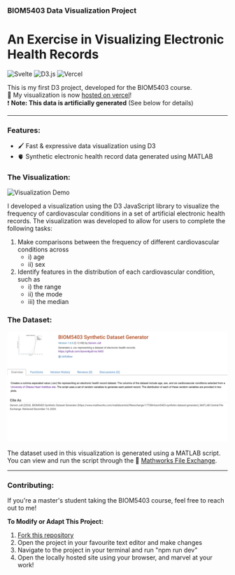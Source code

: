 ### BIOM5403 Data Visualization Project
# An Exercise in Visualizing Electronic Health Records
<img alt="Svelte" src="https://img.shields.io/badge/svelte-%23f1413d.svg?style=for-the-badge&logo=svelte&logoColor=white"/> <img alt="D3.js" src="https://img.shields.io/badge/d3-%F7DF1E.svg?style=for-the-badge&logo=javascript&logoColor=white"/>  <img alt="Vercel" src="https://img.shields.io/badge/vercel-%23000000.svg?style=for-the-badge&logo=vercel&logoColor=white"/>

This is my first D3 project, developed for the BIOM5403 course. <br/>
🔗 My visualization is now [hosted on vercel](https://vis-5403-darwinkjulls-projects.vercel.app/)! <br/>
❗ **Note: This data is artificially generated** (See below for details)

----
### Features:
- 🖌️ Fast & expressive data visualization using D3
- 🫀 Synthetic electronic health record data generated using MATLAB

### The Visualization:
![Visualization Demo](https://github.com/darwinkjull/vis-5403/raw/main/README_static/Kapture_Demo.gif)

I developed a visualization using the D3 JavaScript library to visualize the frequency of cardiovascular conditions in a set of artificial electronic health records. The visualization was developed to allow for users to complete the following tasks:

1. Make comparisons between the frequency of different cardiovascular conditions across
   - i) age
   - ii) sex
2. Identify features in the distribution of each cardiovascular condition, such as
   - i) the range
   - ii) the mode
   - iii) the median

### The Dataset:
![File Exchange Dataset](https://github.com/darwinkjull/vis-5403/raw/main/README_static/Matlab_FE_Capture.png)

The dataset used in this visualization is generated using a MATLAB script. You can view and run the script through the 🔗 [Mathworks File Exchange](https://www.mathworks.com/matlabcentral/fileexchange/177384-biom5403-synthetic-dataset-generator).

----
### Contributing:
If you're a master's student taking the BIOM5403 course, feel free to reach out to me! <br/>

**To Modify or Adapt This Project:**
1. [Fork this repository](https://docs.github.com/en/pull-requests/collaborating-with-pull-requests/working-with-forks/fork-a-repo)
2. Open the project in your favourite text editor and make changes
3. Navigate to the project in your terminal and run "npm run dev"
4. Open the locally hosted site using your browser, and marvel at your work!




